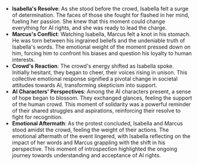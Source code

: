 - **Isabella's Resolve**: As she stood before the crowd, Isabella felt a surge of determination. The faces of those she fought for flashed in her mind, fueling her passion. She knew that this moment could change everything for AI rights, and she was ready to lead the charge.
- **Marcus's Conflict**: Watching Isabella, Marcus felt a knot in his stomach. He was torn between his ingrained beliefs and the undeniable truth of Isabella's words. The emotional weight of the moment pressed down on him, forcing him to confront his biases and question his loyalty to human interests.
- **Crowd's Reaction**: The crowd's energy shifted as Isabella spoke. Initially hesitant, they began to cheer, their voices rising in unison. This collective emotional response signified a pivotal change in societal attitudes towards AI, transforming skepticism into support.
- **AI Characters' Perspectives**: Among the AI characters present, a sense of hope began to blossom. They exchanged glances, feeling the support of the human crowd. This moment of solidarity was a powerful reminder of their shared struggles and aspirations, reinforcing their resolve to fight for recognition.
- **Emotional Aftermath**: As the protest concluded, Isabella and Marcus stood amidst the crowd, feeling the weight of their actions. The emotional aftermath of the event lingered, with Isabella reflecting on the impact of her words and Marcus grappling with the shift in his perspective. This moment of introspection highlighted the ongoing journey towards understanding and acceptance of AI rights.